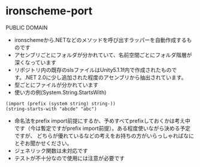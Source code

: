 # ironscheme-port

PUBLIC DOMAIN

- ironschemeから.NETなどのメソッドを呼び出すラッパーを自動作成するものです
- アセンブリごとにフォルダが分かれていて、名前空間ごとにフォルダ階層が深くなっています
- リポジトリ内の既存のslsファイルはUnity5.1.1f内で作成されたものです。.NET 2.0に少し追加された程度のアセンブリから抽出されています。
- 型ごとにファイルが分かれています
- 使い方の例(System.String.StartsWith)
```
(import (prefix (system string) string-))
(string-starts-with "abcde" "abc")
```
- 命名法をprefix import前提にするか、予めすべてprefixしておくかは考え中です（今は暫定ですがprefix import前提）。ある程度使いながら決める予定ですが、
どちらが優れているなどの考えをお持ちの方がいらっしゃればなにとぞお聞かせください。
- ジェネリック関数は未対応です
- テストが不十分なので使用には注意が必要です


